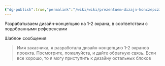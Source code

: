 ```yaml
---
{"dg-publish":true,"permalink":"/wiki/wiki/prezentuem-dizajn-konczepcziyu-zakazchiku-soglasovyvaem/"}
---
```


Разрабатываем дизайн-концепцию на 1-2 экрана, в соответствии с подобранными референсами

Шаблон сообщения

> Имя заказчика, я разработала дизайн-концепцию 1-2 экранов проекта. Посмотрите, пожалуйста, и дайте обратную связь. Если все хорошо, то я могу приступить к дизайну остальных блоков